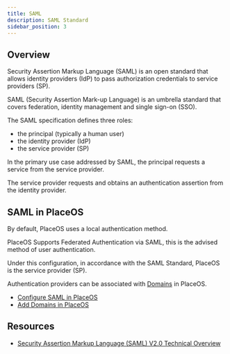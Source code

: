 ```yaml
---
title: SAML
description: SAML Standard
sidebar_position: 3
---
```


## Overview

Security Assertion Markup Language (SAML) is an open standard that allows identity providers (IdP) to pass authorization credentials to service providers (SP).

SAML (Security Assertion Mark-up Language) is an umbrella standard that covers federation, identity management and single sign-on (SSO).

The SAML specification defines three roles: 
- the principal (typically a human user) 
- the identity provider (IdP) 
- the service provider (SP) 

In the primary use case addressed by SAML, the principal requests a service from the service provider.

The service provider requests and obtains an authentication assertion from the identity provider.

## SAML in PlaceOS

By default, PlaceOS uses a local authentication method.

PlaceOS Supports Federated Authentication via SAML, this is the advised method of user authentication.

Under this configuration, in accordance with the SAML Standard, PlaceOS is the service provider (SP).

Authentication providers can be associated with [Domains](../../how-to/add-domain.md) in PlaceOS.

- [Configure SAML in PlaceOS](../../how-to/configure-saml.md)
- [Add Domains in PlaceOS](../../how-to/add-domain.md)

## Resources

- [Security Assertion Markup Language (SAML) V2.0 Technical Overview](http://docs.oasis-open.org/security/saml/Post2.0/sstc-saml-tech-overview-2.0.html)

